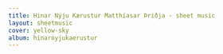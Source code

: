 ```yaml
---
title: Hinar Nýju Kærustur Matthíasar Þriðja - sheet music
layout: sheetmusic
cover: yellow-sky
album: hinarnyjukaerustur
---
```


